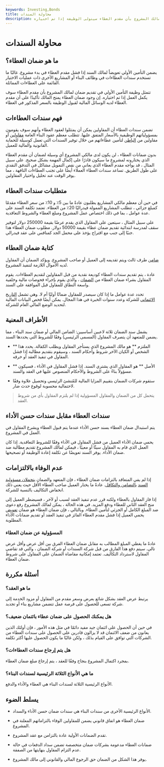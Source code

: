 ```yaml
---
keywords: Investing,Bonds
title: محاولة السندات
description: ضمان العطاء هو دين يضمنه مقدم العطاء لوظيفة بناء ، أو نوع مماثل من عملية الاختيار القائمة على العطاء ، لغرض تقديم ضمان لمالك المشروع بأن مقدم العطاء سيتولى الوظيفة إذا تم اختياره.
---
```


# محاولة السندات
## ما هو ضمان العطاء؟

يضمن التأمين الأولي تعويضاً لمالك السند إذا فشل مقدم العطاء في بدء مشروع. غالبًا ما تستخدم سندات العطاءات في وظائف البناء أو المشاريع الأخرى ذات عمليات الاختيار القائمة على العطاءات المماثلة.

تتمثل وظيفة التأمين الأولي في تقديم ضمان لمالك المشروع بأن مقدم العطاء سوف يكمل العمل إذا تم اختياره. إن وجود ضمان العطاء يمنح المالك تأكيدًا على أن مقدم العطاء لديه الوسائل المالية لقبول الوظيفة بالسعر المذكور في العطاء.

## فهم سندات العطاءات

تضمن سندات العطاء أن المقاولين يمكن أن يمتثلوا لعقود العطاء وأنهم سوف يقومون بمسؤولياتهم الوظيفية بالأسعار المتفق عليها. تتطلب معظم عقود البناء العامة [مقاولين](/independent-contractor) أو مقاولين من [الباطن](/subcontracting) لتأمين عطاءاتهم من خلال توفير السندات التي تعمل كوسيلة للحماية القانونية والمالية للعميل.

بدون ضمانات العطاء ، لن يكون لدى مالكي المشروع أي وسيلة لضمان أن مقدم العطاء الذي يختارونه لمشروع ما سيكون قادرًا على إكمال المهمة بشكل صحيح. على سبيل المثال ، قد يواجه مقدم العطاء الذي يعاني من نقص التمويل مشاكل في التدفق النقدي على طول الطريق. تساعد سندات العطاء العملاء أيضًا على تجنب العطاءات التافهة ، مما يوفر الوقت عند تحليل واختيار المقاولين.

## متطلبات سندات العطاء

في حين أن معظم مالكي المشاريع يطلبون عادةً ما بين 5٪ و 10٪ من سعر العطاء مقدمًا كمبلغ جزائي ، تتطلب المشاريع الممولة فيدراليًا 20٪ من العطاء. تعتمد تكلفة السند على عدة عوامل ، بما في ذلك اختصاص عمل المشروع ومبلغ العطاء والشروط التعاقدية.

على سبيل المثال ، سيتعين على المقاول الذي يقدم عرضًا بقيمة 250000 دولار لتوفير سقف لمدرسة ابتدائية تقديم ضمان عطاء بقيمة 50000 دولار. مطلوب ضمان العطاء هذا جنبًا إلى جنب مع اقتراح يؤخذ على محمل الجد كمنافس على عقد فيدرالي.

## كتابة ضمان العطاء

[ضامن](/guarantor) طرف ثالث ويتم تقديمه إلى العميل أو صاحب المشروع. ويؤكد الضمان أن المقاول لديه الأموال اللازمة لتنفيذ المشروع.

عادة ، يتم تقديم سندات العطاء كوديعة نقدية من قبل المقاولين لتقديم العطاءات. يقوم المقاول بشراء ضمان العطاء من [الضمان](/surety) ، والذي يقوم بإجراء فحوصات مالية وخلفية واسعة النطاق للمقاول قبل الموافقة على السند.

تحدد عدة عوامل ما إذا كان سيصدر للمقاول ضمانًا أوليًا أم لا. وهي تشمل [التاريخ الائتماني](/credit-history) للشركة وعدد سنوات الخبرة في هذا المجال. يمكن أيضًا فحص البيانات المالية لتحديد الوضع المالي العام للشركة.

## الأطراف المعنية

يشمل سند الضمان ثلاثة لاعبين أساسيين: الضامن المالي أو ضمان سند البناء ، مما يضمن للمتعهد أن يتصرف المقاول (المسمى الرئيسي) وفقًا للشروط التي يحددها السند.

- ** الملتزم ** هو مالك المشروع الذي يستأجر المقاول ويطلب الكفالة. يحدد هذا الشخص أو الكيان الآخر شروط وأحكام السند ، وسيقوم بتقديم مطالبة إذا فشل المقاول في تنفيذ العقد أو خرقه.

- ** الأصل ** هو المقاول الذي يشتري السند. إذا فشل المقاول في الأداء ، فسيكون مسؤولاً بناءً على الشروط والأحكام المنصوص عليها في العقد والسند.

- ستقوم شركات الضمان بتقييم المزايا المالية للمُنشئ الرئيسي وتحصيل علاوة وفقًا لاحتمالية محسوبة لوقوع حدث ضار.

> يتحمل كل من الضمان والمقاول المسؤولية إذا لم يلتزم المقاول بأي من شروط العقد.

>

## سندات العطاء مقابل سندات حسن الأداء

يتم استبدال ضمان العطاء بسند حسن الأداء عندما يتم قبول العطاء ويشرع المقاول في العمل في المشروع.

يحمي ضمان الأداء العميل من فشل المقاول في الأداء وفقًا للشروط التعاقدية. إذا كان العمل الذي قام به المقاول سيئًا أو معيبًا ، فيمكن لمالك المشروع تقديم مطالبة ضد ضمان الأداء. يوفر السند تعويضًا عن تكلفة إعادة الوظيفة أو تصحيحها.

## عدم الوفاء بالالتزامات

إذا لم يفي المتعاقد بالتزامات ضمان العطاء ، فإن المتعهد والضمان [يتحملان مسؤولية السند](/jointlyandseverally) [بالتضامن والتكافل](/jointlyandseverally). عادةً ما يختار العميل صاحب العطاء الأقل حيث يعني ذلك انخفاض التكاليف بالنسبة للشركة.

إذا فاز المقاول بالعطاء ولكنه قرر عدم تنفيذ العقد لسبب أو لآخر ، فسيضطر العميل إلى منح العقد الثاني للعطاء ودفع المزيد. في هذه الحالة ، يمكن لمالك المشروع رفع دعوى ضد المبلغ الكامل أو الجزئي لتأمين العطاء. وبالتالي ، فإن ضمان العطاء هو ضمان [تعويض](/letterofindemnity) يحمي العميل إذا فشل مقدم العطاء الفائز في تنفيذ العقد أو تقديم ضمانات الأداء المطلوبة.

### المسؤولية عن ضمان العطاء

عادةً ما يغطي المبلغ المطالب به مقابل ضمان العطاء الفرق بين أقل عرض وأقل عرض تالي. سيتم دفع هذا الفارق من قبل شركة السندات أو شركة الضمان ، والتي قد تقاضي المقاول لاسترداد التكاليف. تعتمد إمكانية مقاضاة الضمان على المقاول على شروط ضمان العطاء.

## أسئلة مكررة

### ما هو العقد؟

يرتبط عرض العقد بشكل شائع بعرض وسعر مقدم من المقاول أو مزود الخدمة إلى شركة تسعى للحصول على فرصة عمل تتضمن مشاريع بناء أو تجديد.

### هل يمكنك الحصول على ضمان عطاء بائتمان ضعيف؟

في حين أن الحصول على ائتمان جيد مفيد دائمًا في مثل هذه الأمور ، فإن أولئك الذين يعانون من ضعف الائتمان قد لا يزالون قادرين على الحصول على سندات العطاء من الشركات التي توافق على القيام بذلك ، ولكن غالبًا ما يكون الحصول عليها أكثر تكلفة.

### هل يتم إرجاع سندات العطاءات؟

بمجرد اكتمال المشروع بنجاح وفقًا للعقد ، يتم إرجاع مبلغ ضمان العطاء.

### ما هي الأنواع الثلاثة الرئيسية لسندات البناء؟

الأنواع الرئيسية الثلاثة لسندات البناء هي العطاء والأداء والدفع.

## يسلط الضوء

- الأنواع الرئيسية الأخرى من سندات البناء هي سندات ضمان حسن الأداء والسداد.

- ضمان العطاء هو اتفاق قانوني يضمن للمقاولين الوفاء بالتزاماتهم المعلنة في المشروع.

- تقدم الضمانات الأولية عادة بالتزامن مع عقد المشروع.

- ضمانات العطاء مدعومة بشركات ضمان متخصصة تضمن سداد الدفعات في حالة عدم التزام المقاول بنهايتها من الصفقة.

- يوفر هذا الشكل من الضمان حق الرجوع المالي والقانوني إلى مالك المشروع.

